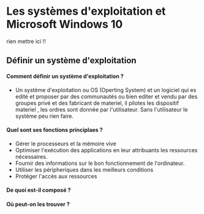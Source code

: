 # Les systèmes d'exploitation et Microsoft Windows 10

rien mettre ici !!


## Définir un système d'exploitation
#### Comment définir un système d'exploitation ?

  * Un système d'exploitation ou OS (Operting System) et un logiciel qui es edité et proposer par des communautés ou bien editer et vendu par des groupes privé et des fabricant de materiel, il pilotes les dispositif materiel , les ordres sont donnée par l'utilisateur. Sans l'utilisateur le système peu rien faire.

####  Quel sont ses fonctions principlaes ?
 * Gérer le processeurs et la mémoire vive
 * Optimiser l'exécution des applications en leur attribuants les ressources nécessaires.
 * Fournir des informations sur le bon fonctionnement de l'ordinateur.
 * Utiliser les péripheriques dans les meilleurs conditions
 * Protéger l'accès aux ressources

#### De quoi est-il composé ?


#### Où peut-on les trouver ?

